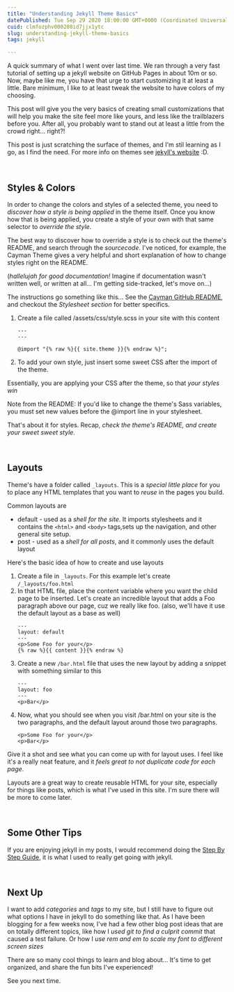 ```yaml
---
title: "Understanding Jekyll Theme Basics"
datePublished: Tue Sep 29 2020 18:00:00 GMT+0000 (Coordinated Universal Time)
cuid: clmfozphv000208id7jjx1ytc
slug: understanding-jekyll-theme-basics
tags: jekyll

---
```


A quick summary of what I went over last time.  We ran through a very fast tutorial of setting up a jekyll website on GitHub Pages in about 10m or so.  Now, maybe like me, you have that urge to start customizing it at least a little.  Bare minimum, I like to at least tweak the website to have colors of my choosing.

This post will give you the very basics of creating small customizations that will help you make the site feel more like yours, and less like the trailblazers before you.  After all, you probably want to stand out at least a little from the crowd right... right?!

This post is just scratching the surface of themes, and I'm stil learning as I go, as I find the need.  For more info on themes see [jekyll's website](https://jekyllrb.com/docs/themes/) :D.

&nbsp;
## Styles & Colors

In order to change the colors and styles of a selected theme, you need to _discover how a style is being applied_ in the theme itself.  Once you know how that is being applied, you create a style of your own with that same selector to _override the style_.

The best way to discover how to override a style is to check out the theme's README, and search through the _sourcecode_.  I've noticed, for example, the Cayman Theme gives a very helpful and short explanation of how to change styles right on the README.

(_hallelujah for good documentation!_  Imagine if documentation wasn't written well, or written at all... I'm getting side-tracked, let's move on...)

The instructions go something like this... See the [Cayman GitHub README](https://github.com/pages-themes/cayman), and checkout the _Stylesheet section_ for better specifics.
1. Create a file called /assets/css/style.scss in your site with this content
    ```
    ---
    ---

    @import "{% raw %}{{ site.theme }}{% endraw %}";
    ```
1. To add your own style, just insert some sweet CSS after the import of the theme.

Essentially, you are applying your CSS after the theme, so that _your styles win_

Note from the README: If you'd like to change the theme's Sass variables, you must set new values before the @import line in your stylesheet.

That's about it for styles.  Recap, _check the theme's README, and create your sweet sweet style_.

&nbsp;
## Layouts

Theme's have a folder called `_layouts`.  This is a _special little place_ for you to place any HTML templates that you want to _reuse_ in the pages you build.

Common layouts are
* default - used as a _shell for the site_.  It imports stylesheets and it contains the `<html>` and `<body>` tags,sets up the navigation, and other general site setup.
* post - used as a _shell for all posts_, and it commonly uses the default layout

Here's the basic idea of how to create and use layouts
1. Create a file in `_layouts`.  For this example let's create `/_layouts/foo.html`
1. In that HTML file, place the content variable where you want the child page to be inserted.  Let's create an incredible layout that adds a Foo paragraph above our page, cuz we really like foo.  (also, we'll have it use the default layout as a base as well)
    ```
    ---
    layout: default
    ---
    <p>Some Foo for your</p>
    {% raw %}{{ content }}{% endraw %}
    ```
1. Create a new `/bar.html` file that uses the new layout by adding a snippet with something similar to this
    ```
    ---
    layout: foo
    ---
    <p>Bar</p>
    ```
1. Now, what you should see when you visit /bar.html on your site is the two paragraphs, and the default layout around those two paragraphs.
    ```
    <p>Some Foo for your</p>
    <p>Bar</p>
    ```

Give it a shot and see what you can come up with for layout uses.  I feel like it's a really neat feature, and it _feels great to not duplicate code for each page_.

Layouts are a great way to create reusable HTML for your site, especially for things like posts, which is what I've used in this site.  I'm sure there will be more to come later.

&nbsp;
## Some Other Tips

If you are enjoying jekyll in my posts, I would recommend doing the [Step By Step Guide](https://jekyllrb.com/docs/step-by-step/01-setup/), it is what I used to really get going with jekyll.

&nbsp;
## Next Up

I want to add _categories_ and _tags_ to my site, but I still have to figure out what options I have in jekyll to do something like that.  As I have been blogging for a few weeks now, I've had a few other blog post ideas that are on totally different topics, like how I _used git to find a culprit commit_ that caused a test failure.  Or how I _use rem and em to scale my font to different screen sizes_

There are so many cool things to learn and blog about...  It's time to get organized, and share the fun bits I've experienced!

See you next time.